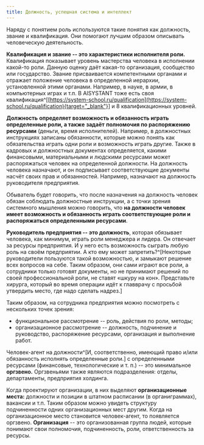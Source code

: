 ```yaml
---
title: Должность, успешная система и интеллект
---
```


Наряду с понятием роль используются такие понятия как должность, звание
и квалификация. Они помогают лучшим образом описывать человеческую
деятельность.

**Квалификация и звание -- это характеристики исполнителя роли.**
Квалификация показывает уровень мастерства человека в исполнении
какой-то роли. Данную оценку даёт какая-то организация, сообщество или
государство. Звание присваивается компетентными органами и отражает
положение человека в определенной иерархии, установленной этими
органами. Например, в науке, в армии, в компьютерных играх и т.п. В
AISYSTANT тоже есть своя
квалификация^[[https://system-school.ru/qualification](https://system-school.ru/qualification){target="_blank"}]
и 8 квалификационных уровней.

**Должность** **определяет возможность и обязанность играть определенные
роли, а также** **задаёт** **полномочия по распоряжению ресурсами**
(деньги, время исполнителей). Например, в должностных инструкциях
записаны обязанности, которые можно понять как обязательства играть одни
роли и возможность играть другие. Также в кадровых и должностных
документах определяется, какими финансовыми, материальными и людскими
ресурсами может распоряжаться человек на определенной должности. На
должность человека назначают, и он подписывает соответствующие документы
насчёт своих прав и обязанностей. Например, назначают на должность
руководителя предприятия.

Обыватель будет говорить, что после назначения на должность человек
обязан соблюдать должностные инструкции, а с точки зрения системного
мышления можно говорить, что **на должности человек имеет возможность и
обязанность играть соответствующие роли и распоряжаться определенными
ресурсами**.

**Руководитель предприятия -- это должность**, которая обязывает
человека, как минимум, играть роли менеджера и лидера. Он отвечает за
ресурсы предприятия. И у него есть возможность сыграть любую роль на
своём предприятии. А кто ему может запретить?^[Некоторые
руководители пользуются такой возможностью, и замыкают решение всех
вопросов на себе. Таким образом, они сами играют все роли, а сотрудники
только готовят документы, но не принимают решений по своей
профессиональной роли, не ставят «шкуру на кон». Представьте хирурга,
который во время операции идёт к главврачу с просьбой утвердить место,
где надо сделать надрез.]

Таким образом, на сотрудника предприятия можно посмотреть с нескольких
точек зрения:

-   функциональное рассмотрение -- роль, действия по роли, методы;
-   организационное рассмотрение -- должность, подчинение и руководство,
    распоряжение ресурсами, организация и выполнение работ.

Человек-агент на должности^[И, соответственно, имеющий
право и/или обязанность исполнять определенные роли.] с
определенными ресурсами (финансовые, технологические и т. п.) -- это
минимальное **оргзвено.** Оргзвеньями также являются подразделения:
отделы, департаменты, предприятия холдинга.

Когда проектируют организации, в них выделяют **организационные места:**
должности и позиции в штатном расписании (в органиграммах), вакансии и
т.п. Таким образом можно увидеть структуру подчиненности одних
организационных мест другим. Когда на организационное место становится
человек-агент, то появляется оргзвено. **Организация** -- это
организованная группа людей, которые понимают свои полномочия,
подчиненность, роли, ответственность за ресурсы.
